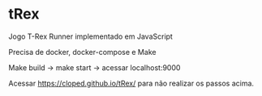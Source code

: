 # tRex
Jogo T-Rex Runner implementado em JavaScript

Precisa de docker, docker-compose e Make

Make build -> make start -> acessar localhost:9000

Acessar https://cloped.github.io/tRex/ para não realizar os passos acima.
